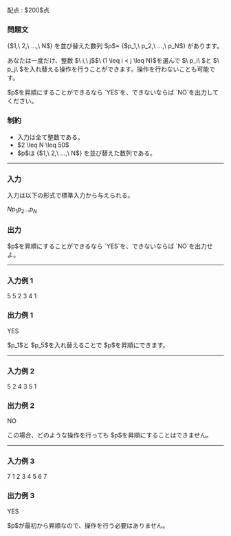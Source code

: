 
<div>

<span>

<span>

<p>
配点 : $200$点
</p>

<div>

<section>

### **問題文**

<p>
{$1,\ 2,\ ...,\ N$} を並び替えた数列 $p$= {$p_1,\ p_2,\ ...,\ p_N$} があります。
</p>

<p>
あなたは一度だけ、整数 $\ i,\ j$$\ (1 \leq i < j \leq N)$を選んで $\ p_i\ $と $\ p_j\ $を入れ替える操作を行うことができます。操作を行わないことも可能です。
</p>

<p>
$p$を昇順にすることができるなら `YES`を、できないならば `NO`を出力してください。
</p>

</section>

</div>

<div>

<section>

### **制約**

<ul>

<li>
入力は全て整数である。
</li>

<li>
$2 \leq N \leq 50$
</li>

<li>
$p$は {$1,\ 2,\ ...,\ N$} を並び替えた数列である。
</li>

</ul>

</section>

</div>

---

<div>

<div>

<section>

### **入力**

<p>
入力は以下の形式で標準入力から与えられる。
</p>

<div>

$N$$p_1$$p_2$$...$$p_N$
</div>

</section>

</div>

<div>

<section>

### **出力**

<p>
$p$を昇順にすることができるなら `YES`を、できないならば `NO`を出力せよ。
</p>

</section>

</div>

</div>

---

<div>

<section>

### **入力例 1**

<div>

5
5 2 3 4 1

</div>

</section>

</div>

<div>

<section>

### **出力例 1**

<div>

YES

</div>

<p>
$p_1$と $p_5$を入れ替えることで $p$を昇順にできます。
</p>

</section>

</div>

---

<div>

<section>

### **入力例 2**

<div>

5
2 4 3 5 1

</div>

</section>

</div>

<div>

<section>

### **出力例 2**

<div>

NO

</div>

<p>
この場合、どのような操作を行っても $p$を昇順にすることはできません。
</p>

</section>

</div>

---

<div>

<section>

### **入力例 3**

<div>

7
1 2 3 4 5 6 7

</div>

</section>

</div>

<div>

<section>

### **出力例 3**

<div>

YES

</div>

<p>
$p$が最初から昇順なので、操作を行う必要はありません。
</p>

</section>

</div>

</span>

</span>

</div>
